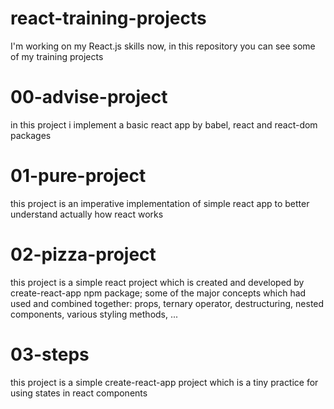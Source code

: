 # react-training-projects

I'm working on my React.js skills now, in this repository you can see some of my training projects

# 00-advise-project

in this project i implement a basic react app by babel, react and react-dom packages

# 01-pure-project

this project is an imperative implementation of simple react app to better understand actually how react works

# 02-pizza-project

this project is a simple react project which is created and developed by create-react-app npm package;
some of the major concepts which had used and combined together: props, ternary operator, destructuring, nested components, various styling methods, ...

# 03-steps

this project is a simple create-react-app project which is a tiny practice for using states in react components
